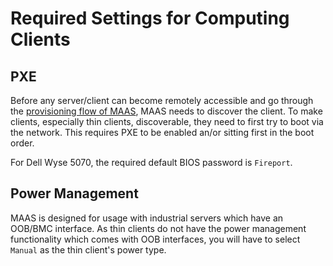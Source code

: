 # Required Settings for Computing Clients

## PXE

Before any server/client can become remotely accessible and go through
the [provisioning flow of MAAS](../explanations/provisioning-flow.md), MAAS needs to discover the client. To make
clients, especially thin clients, discoverable, they need to first try to boot via the network. This requires PXE to be
enabled an/or sitting first in the boot order.

For Dell Wyse 5070, the required default BIOS password is `Fireport`.

## Power Management

MAAS is designed for usage with industrial servers which have an OOB/BMC interface. As thin clients do not have the
power management functionality which comes with OOB interfaces, you will have to select `Manual` as the thin client's
power type.
